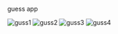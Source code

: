 guess app 

![guss1](https://user-images.githubusercontent.com/48926040/86061690-e7202080-ba6f-11ea-855b-601e845e5a84.PNG)
![guss2](https://user-images.githubusercontent.com/48926040/86061693-e7b8b700-ba6f-11ea-8f10-2fda522a3d48.PNG)
![guss3](https://user-images.githubusercontent.com/48926040/86061695-e8514d80-ba6f-11ea-8605-cd37fa7bb096.PNG)
![guss4](https://user-images.githubusercontent.com/48926040/86061697-e8514d80-ba6f-11ea-9d1e-fbb178ca4b44.PNG)
